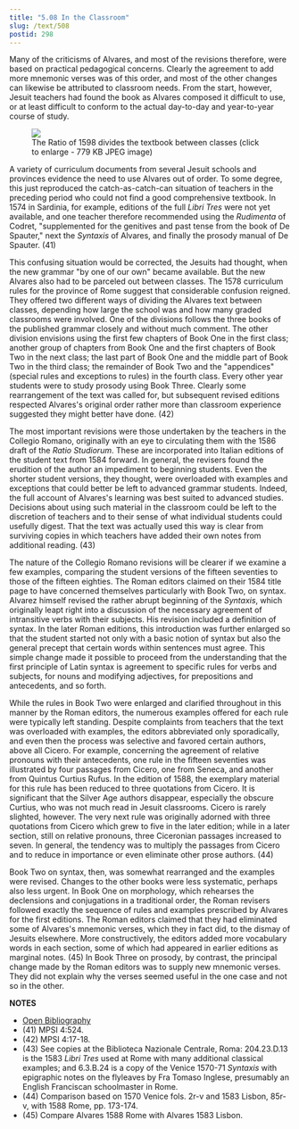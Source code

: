 ```yaml
---
title: "5.08 In the Classroom"
slug: /text/508
postid: 298
---
```

Many of the criticisms of Alvares, and most of the revisions therefore, were based on practical pedagogical concerns. Clearly the agreement to add more mnemonic verses was of this order, and most of the other changes can likewise be attributed to classroom needs. From the start, however, Jesuit teachers had found the book as Alvares composed it difficult to use, or at least difficult to conform to the actual day-to-day and year-to-year course of study.


<figure class="mkdn-figure">
    <div onClick="createLightbox('/images_full/5.00_Chapter_Five/HFS_094.08.jpg','The Ratio of 1598 divides the textbook between classes (click to enlarge - 779 KB JPEG image)')" class="mkdn-image-link" id="lbimage">
    <img class="mkdn-image" src="/images_full/5.00_Chapter_Five/HFS_094.08.jpg" />
    <figcaption class="mkdn-figcaption">The Ratio of 1598 divides the textbook between classes (click to enlarge - 779 KB JPEG image)</figcaption>
    </div>
</figure>

A variety of curriculum documents from several Jesuit schools and provinces evidence the need to use Alvares out of order. To some degree, this just reproduced the catch-as-catch-can situation of teachers in the preceding period who could not find a good comprehensive textbook. In 1574 in Sardinia, for example, editions of the full *Libri Tres* were not yet available, and one teacher therefore recommended using the *Rudimenta* of Codret, "supplemented for the genitives and past tense from the book of De Spauter," next the *Syntaxis* of Alvares, and finally the prosody manual of De Spauter. (41)

This confusing situation would be corrected, the Jesuits had thought, when the new grammar "by one of our own" became available. But the new Alvares also had to be parceled out between classes. The 1578 curriculum rules for the province of Rome suggest that considerable confusion reigned. They offered two different ways of dividing the Alvares text between classes, depending how large the school was and how many graded classrooms were involved. One of the divisions follows the three books of the published grammar closely and without much comment. The other division envisions using the first few chapters of Book One in the first class; another group of chapters from Book One and the first chapters of Book Two in the next class; the last part of Book One and the middle part of Book Two in the third class; the remainder of Book Two and the "appendices" (special rules and exceptions to rules) in the fourth class. Every other year students were to study prosody using Book Three. Clearly some rearrangement of the text was called for, but subsequent revised editions respected Alvares's original order rather more than classroom experience suggested they might better have done. (42)

The most important revisions were those undertaken by the teachers in the Collegio Romano, originally with an eye to circulating them with the 1586 draft of the *Ratio Studiorum*. These are incorporated into Italian editions of the student text from 1584 forward. In general, the revisers found the erudition of the author an impediment to beginning students. Even the shorter student versions, they thought, were overloaded with examples and exceptions that could better be left to advanced grammar students. Indeed, the full account of Alvares's learning was best suited to advanced studies. Decisions about using such material in the classroom could be left to the discretion of teachers and to their sense of what individual students could usefully digest. That the text was actually used this way is clear from surviving copies in which teachers have added their own notes from additional reading. (43)

The nature of the Collegio Romano revisions will be clearer if we examine a few examples, comparing the student versions of the fifteen seventies to those of the fifteen eighties. The Roman editors claimed on their 1584 title page to have concerned themselves particularly with Book Two, on syntax. Alvarez himself revised the rather abrupt beginning of the *Syntaxis*, which originally leapt right into a discussion of the necessary agreement of intransitive verbs with their subjects. His revision included a definition of syntax. In the later Roman editions, this introduction was further enlarged so that the student started not only with a basic notion of syntax but also the general precept that certain words within sentences must agree. This simple change made it possible to proceed from the understanding that the first principle of Latin syntax is agreement to specific rules for verbs and subjects, for nouns and modifying adjectives, for prepositions and antecedents, and so forth.

While the rules in Book Two were enlarged and clarified throughout in this manner by the Roman editors, the numerous examples offered for each rule were typically left standing. Despite complaints from teachers that the text was overloaded with examples, the editors abbreviated only sporadically, and even then the process was selective and favored certain authors, above all Cicero. For example, concerning the agreement of relative pronouns with their antecedents, one rule in the fifteen seventies was illustrated by four passages from Cicero, one from Seneca, and another from Quintus Curtius Rufus. In the edition of 1588, the exemplary material for this rule has been reduced to three quotations from Cicero. It is significant that the Silver Age authors disappear, especially the obscure Curtius, who was not much read in Jesuit classrooms. Cicero is rarely slighted, however. The very next rule was originally adorned with three quotations from Cicero which grew to five in the later edition; while in a later section, still on relative pronouns, three Ciceronian passages increased to seven. In general, the tendency was to multiply the passages from Cicero and to reduce in importance or even eliminate other prose authors. (44)

Book Two on syntax, then, was somewhat rearranged and the examples were revised. Changes to the other books were less systematic, perhaps also less urgent. In Book One on morphology, which rehearses the declensions and conjugations in a traditional order, the Roman revisers followed exactly the sequence of rules and examples prescribed by Alvares for the first editions. The Roman editors claimed that they had eliminated some of Alvares's mnemonic verses, which they in fact did, to the dismay of Jesuits elsewhere. More constructively, the editors added more vocabulary words in each section, some of which had appeared in earlier editions as marginal notes. (45) In Book Three on prosody, by contrast, the principal change made by the Roman editors was to supply new mnemonic verses. They did not explain why the verses seemed useful in the one case and not so in the other.

**NOTES**
* [Open Bibliography](/bibliography.pdf)
* (41) MPSI 4:524.
* (42) MPSI 4:17-18.
* (43) See copies at the Biblioteca Nazionale Centrale, Roma: 204.23.D.13 is the 1583 *Libri Tres* used at Rome with many additional classical examples; and 6.3.B.24 is a copy of the Venice 1570-71 *Syntaxis* with epigraphic notes on the flyleaves by Fra Tomaso Inglese, presumably an English Franciscan schoolmaster in Rome.
* (44) Comparison based on 1570 Venice fols. 2r-v and 1583 Lisbon, 85r-v, with 1588 Rome, pp. 173-174.
* (45) Compare Alvares 1588 Rome with Alvares 1583 Lisbon.
